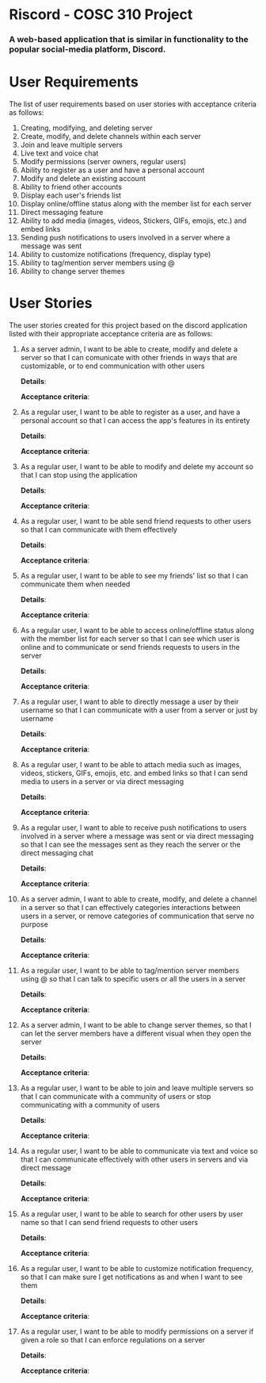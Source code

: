 # Riscord - COSC 310 Project

### A web-based application that is similar in functionality to the popular social-media platform, Discord.

# User Requirements
The list of user requirements based on user stories with acceptance criteria as follows:
1. Creating, modifying, and deleting server
2. Create, modify, and delete channels within each server
3. Join and leave multiple servers
4. Live text and voice chat
5. Modify permissions (server owners, regular users)
6. Ability to register as a user and have a personal account
7. Modify and delete an existing account
8. Ability to friend other accounts
9. Display each user's friends list
10. Display online/offline status along with the member list for each server
11. Direct messaging feature
12. Ability to add media (images, videos, Stickers, GIFs, emojis, etc.) and embed links
13. Sending push notifications to users involved in a server where a message was sent
14. Ability to customize notifications (frequency, display type)
15. Ability to tag/mention server members using @
16. Ability to change server themes


# User Stories
The user stories created for this project based on the discord application listed with their appropriate acceptance criteria are as follows:
1. As a server admin, I want to be able to create, modify and delete a server so that I can comunicate with other friends in ways that are customizable, or to end communication with other users

   **Details**:
   
   **Acceptance criteria**:

2. As a regular user, I want to be able to register as a user, and have a personal account so that I can access the app's features in its entirety

   **Details**:
   
   **Acceptance criteria**:

3. As a regular user, I want to be able to modify and delete my account so that I can stop using the application

   **Details**:
   
   **Acceptance criteria**:

4. As a regular user, I want to be able send friend requests to other users so that I can communicate with them effectively

   **Details**:
   
   **Acceptance criteria**:

5. As a regular user, I want to be able to see my friends' list so that I can communicate them when needed

   **Details**:
   
   **Acceptance criteria**:

6. As a regular user, I want to be able to access online/offline status along with the member list for each server so that I can see which user is online and to communicate or send friends requests to users in the server

   **Details**:
   
   **Acceptance criteria**:

7. As a regular user, I want to able to directly message a user by their username so that I can communicate with a user from a server or just by username

   **Details**:
   
   **Acceptance criteria**:

8. As a regular user, I want to be able to attach media such as images, videos, stickers, GIFs, emojis, etc. and embed links so that I can send media to users in a server or via direct messaging

   **Details**:
   
   **Acceptance criteria**:

9. As a regular user, I want to able to receive push notifications to users involved in a server where a message was sent or via direct messaging so that I can see the messages sent as they reach the server or the direct messaging chat

   **Details**:
   
   **Acceptance criteria**:

10. As a server admin, I want to able to create, modify, and delete a channel in a server so that I can effectively categories interactions between users in a server, or remove categories of communication that serve no purpose

     **Details**:
   
     **Acceptance criteria**:

11. As a regular user, I want to be able to tag/mention server members using @ so that I can talk to specific users or all the users in a server

     **Details**:
   
     **Acceptance criteria**:

12. As a server admin, I want to be able to change server themes, so that I can let the server members have a different visual when they open the server

     **Details**:
   
     **Acceptance criteria**:

13. As a regular user, I want to be able to join and leave multiple servers so that I can communicate with a community of users or stop communicating with a community of users

     **Details**:
   
     **Acceptance criteria**:

14. As a regular user, I want to be able to communicate via text and voice so that I can communicate effectively with other users in servers and via direct message

     **Details**:
   
     **Acceptance criteria**:

15. As a regular user, I want to be able to search for other users by user name so that I can send friend requests to other users

     **Details**:
   
     **Acceptance criteria**:

16. As a regular user, I want to be able to customize notification frequency, so that I can make sure I get notifications as and when I want to see them

     **Details**:
   
     **Acceptance criteria**:

17. As a regular user, I want to be able to modify permissions on a server if given a role so that I can enforce regulations on a server

     **Details**:
   
     **Acceptance criteria**:
